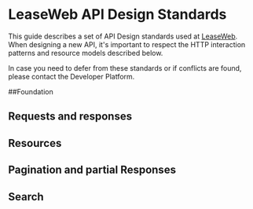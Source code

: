 # LeaseWeb API Design Standards

This guide describes a set of API Design standards used at [LeaseWeb](www.leaseweb.com).
When designing a new API, it's important to respect the HTTP interaction patterns
and resource models described below.

In case you need to defer from these standards or if conflicts are found, please contact the Developer Platform.

##Foundation

## Requests and responses

## Resources

## Pagination and partial Responses

## Search



